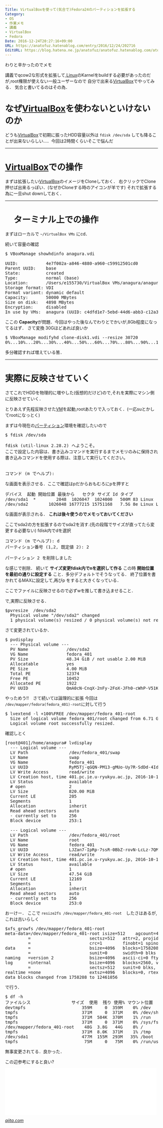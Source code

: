 ```yaml
---
Title: VirtualBoxを使って(気合で)Fedora24のパーティションを拡張する
Category:
- OS
- 作業メモ
- 講義
- VirtualBox
- Fedora
Date: 2016-12-24T20:27:16+09:00
URL: https://anatofuz.hatenablog.com/entry/2016/12/24/202716
EditURL: https://blog.hatena.ne.jp/anatofuz/anatofuz.hatenablog.com/atom/entry/8599973812278688600
---
```


<p>わりと辛かったのでメモ</p>

<p>講義でqcow2な形式を拡張して,<a class="keyword" href="http://d.hatena.ne.jp/keyword/Linux">Linux</a>のKarnelをbuildする必要があったのだが,root権限が使えない一般ユーザーなので
自分で出来る<a class="keyword" href="http://d.hatena.ne.jp/keyword/VirtualBox">VirtualBox</a>でやってみる．
気合と書いてるのはその為．</p>

<h1>なぜ<a class="keyword" href="http://d.hatena.ne.jp/keyword/VirtualBox">VirtualBox</a>を使わないといけないのか</h1>

<p>どうも<a class="keyword" href="http://d.hatena.ne.jp/keyword/VirtualBox">VirtualBox</a>で初期に振ったHDD容量以外は
<code>fdisk /dev/sda</code> しても降ることが出来ないらしい…．今回は2時間くらいそこで悩んだ</p>

<hr />

<h1><a class="keyword" href="http://d.hatena.ne.jp/keyword/VirtualBox">VirtualBox</a>での操作</h1>

<p>まずは拡張したい<a class="keyword" href="http://d.hatena.ne.jp/keyword/VirtualBox">VirtualBox</a>のイメージをCloneしておく．
右クリックでClone押せば出来るっぽい．(なぜかCloneする時のアイコンが羊です)
それで拡張する為に一旦shut downしておく．</p>

<hr />

<h1>　ターミナル上での操作</h1>

<p>まずはローカルで <code>~/VirtualBox VMs</code> にcd．</p>

<p>続いて容量の確認</p>

<pre class="code" data-lang="" data-unlink>$ VBoxManage showhdinfo anagura.vdi

UUID:           4e7f002a-a846-4880-a960-c59912501cd0
Parent UUID:    base
State:          created
Type:           normal (base)
Location:       /Users/e155730/VirtualBox VMs/anagura/anagura.vdi
Storage format: VDI
Format variant: dynamic default
Capacity:       50000 MBytes
Size on disk:   4898 MBytes
Encryption:     disabled
In use by VMs:  anagura (UUID: c4dfd1e7-5ebd-44d6-abb3-c12a3494529d)</pre>


<p>ここの <strong>Capacity</strong>が問題．今回はやった後なんでわりとでかいが,8Gb程度になってるはず．
さて変換 30Gほどあれば良いか</p>

<pre class="code" data-lang="" data-unlink>$ VBoxManage modifyhd clone-disk1.vdi --resize 30720
0%...10%...20%...30%...40%...50%...60%...70%...80%...90%...100%</pre>


<p>多分確認すれば増えている筈．</p>

<hr />

<h1>実際に反映させていく</h1>

<p>さてこれでHDDを物理的に増やした(仮想的だけど)ので,それを実際にマシン側に反映させていく．</p>

<p>とりあえず先程反映させた<a class="keyword" href="http://d.hatena.ne.jp/keyword/VM">VM</a>を起動,rootあたりで入っておく．(一応suとかしてrootになっとく)</p>

<p>まずは今現在の<a class="keyword" href="http://d.hatena.ne.jp/keyword/%A5%D1%A1%BC%A5%C6%A5%A3%A5%B7%A5%E7%A5%F3">パーティション</a>環境を確認したいので</p>

<pre class="code" data-lang="" data-unlink>$ fdisk /dev/sda

fdisk (util-linux 2.28.2) へようこそ。
ここで設定した内容は、書き込みコマンドを実行するまでメモリのみに保持されます。
書き込みコマンドを使用する際は、注意して実行してください。


コマンド (m でヘルプ): </pre>


<p>な画面を表示させる．ここで確認はpだからおもむろにpを押すと</p>

<pre class="code" data-lang="" data-unlink>デバイス  起動 開始位置 最後から   セクタ サイズ Id タイプ
/dev/sda1  *        2048  1026047  1024000   500M 83 Linux
/dev/sda2        1026048 16777215 15751168   7.5G 8e Linux LVM</pre>


<p>な画面が表示される． <strong>これは後々使うのでメモっておいてください</strong></p>

<p>ここでsda2の方を拡張するのでsda2を消す.(先の段階でサイズが直ってたら変更する必要ない)
fdisk内でdを選択</p>

<pre class="code" data-lang="" data-unlink>コマンド (m でヘルプ): d
パーティション番号 (1,2, 既定値 2): 2

パーティション 2 を削除しました</pre>


<p>な感じで削除．
続いて <strong>サイズ変更fdisk内でnを選択して作る</strong>
この時 <strong>開始位置を最初の通りに設定する</strong> こと．多分デフォルトでそうなってる．
終了位置を書かれてるMAXに設定して,再びp をすると大きくなっている．</p>

<p>ここでファイルに反映させるので必ずwを推して書き込ませること．</p>

<p>で,実際に反映させる．</p>

<pre class="code" data-lang="" data-unlink>$pvresize  /dev/sda2
  Physical volume &#34;/dev/sda2&#34; changed
  1 physical volume(s) resized / 0 physical volume(s) not resized</pre>


<p>さて変更されているか．</p>

<pre class="code" data-lang="" data-unlink>$ pvdisplay
  --- Physical volume ---
  PV Name               /dev/sda2
  VG Name               fedora_401
  PV Size               48.34 GiB / not usable 2.00 MiB
  Allocatable           yes 
  PE Size               4.00 MiB
  Total PE              12374
  Free PE               10452
  Allocated PE          1922
  PV UUID               QmA0cN-CnqX-2nFy-2FoX-JFh0-cWhP-V51KUs</pre>


<p>やっためう!!　さて続いては論理的に拡張
今回は　<code>/dev/mapper/fedora(fedora_401)-root</code>に対して行う</p>

<pre class="code" data-lang="" data-unlink>$ lvextend -l +100%FREE /dev/mapper/fedora_401-root          
  Size of logical volume fedora_401/root changed from 6.71 GiB (1717 extents) to 47.54 GiB (12169 extents).
  Logical volume root successfully resized.</pre>


<p>確認しとく</p>

<pre class="code" data-lang="" data-unlink>[root@401]/home/anagura# lvdisplay                                        
  --- Logical volume ---
  LV Path                /dev/fedora_401/swap
  LV Name                swap
  VG Name                fedora_401
  LV UUID                RyM5Tj-qGQN-PM13-gMUo-Uy7R-SdDd-4Id4Yt
  LV Write Access        read/write
  LV Creation host, time 401.pc.ie.u-ryukyu.ac.jp, 2016-10-14 20:13:39 +0900
  LV Status              available
  # open                 2
  LV Size                820.00 MiB
  Current LE             205
  Segments               1
  Allocation             inherit
  Read ahead sectors     auto
  - currently set to     256
  Block device           253:1
   
  --- Logical volume ---
  LV Path                /dev/fedora_401/root
  LV Name                root
  VG Name                fedora_401
  LV UUID                LJZan7-IpRp-7ssR-0BbZ-rovN-LcLz-7QMzpR
  LV Write Access        read/write
  LV Creation host, time 401.pc.ie.u-ryukyu.ac.jp, 2016-10-14 20:13:39 +0900
  LV Status              available
  # open                 1
  LV Size                47.54 GiB
  Current LE             12169
  Segments               1
  Allocation             inherit
  Read ahead sectors     auto
  - currently set to     256
  Block device           253:0</pre>


<p>おーけー．
ここで <code>resize2fs /dev/mapper/fedora_401-root  </code>したさはあるが,これは古いらしく</p>

<pre class="code" data-lang="" data-unlink>$xfs_growfs /dev/mapper/fedora_401-root
meta-data=/dev/mapper/fedora_401-root isize=512    agcount=4, agsize=439552 blks
         =                       sectsz=512   attr=2, projid32bit=1
         =                       crc=1        finobt=1 spinodes=0
data     =                       bsize=4096   blocks=1758208, imaxpct=25
         =                       sunit=0      swidth=0 blks
naming   =version 2              bsize=4096   ascii-ci=0 ftype=1
log      =internal               bsize=4096   blocks=2560, version=2
         =                       sectsz=512   sunit=0 blks, lazy-count=1
realtime =none                   extsz=4096   blocks=0, rtextents=0
data blocks changed from 1758208 to 12461056
</pre>


<p>で行う．</p>

<pre class="code" data-lang="" data-unlink>$ df -h                                 
ファイルシス                サイズ  使用  残り 使用% マウント位置
devtmpfs                      359M     0  359M    0% /dev
tmpfs                         371M     0  371M    0% /dev/shm
tmpfs                         371M  584K  370M    1% /run
tmpfs                         371M     0  371M    0% /sys/fs/cgroup
/dev/mapper/fedora_401-root    48G  3.8G   44G    8% /
tmpfs                         371M  8.0K  371M    1% /tmp
/dev/sda1                     477M  155M  293M   35% /boot
tmpfs                          75M     0   75M    0% /run/user/1000</pre>


<p>無事変更されてる．良かった．</p>

<p>この辺参考にすると良い?
<iframe src="//hatenablog-parts.com/embed?url=http%3A%2F%2Fqiita.com%2Fmsakamoto_sf%2Fitems%2Fb2881709f66c1ab1af74" title="VirtualBoxのゲスト CentOS 7 のVDIディスクとLVMを拡張 - Qiita" class="embed-card embed-webcard" scrolling="no" frameborder="0" style="display: block; width: 100%; height: 155px; max-width: 500px; margin: 10px 0px;"></iframe><cite class="hatena-citation"><a href="http://qiita.com/msakamoto_sf/items/b2881709f66c1ab1af74">qiita.com</a></cite></p>
